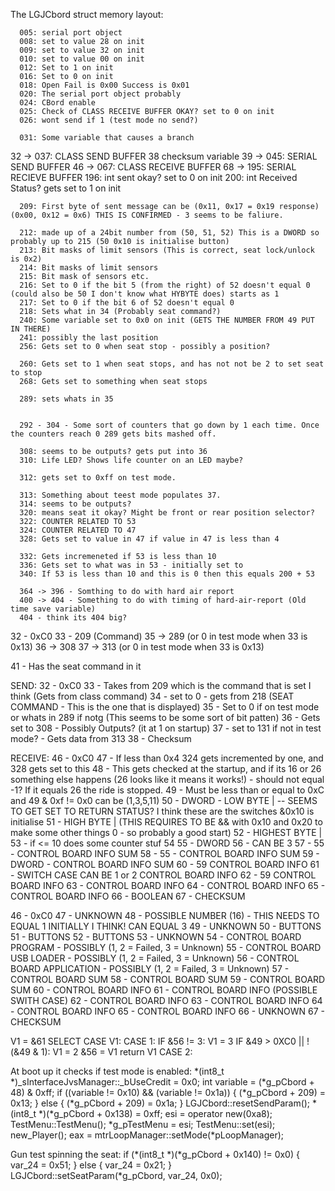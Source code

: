 The LGJCbord struct memory layout:

      005: serial port object
      008: set to value 28 on init
      009: set to value 32 on init
      010: set to value 00 on init
      012: Set to 1 on init
      016: Set to 0 on init
      018: Open Fail is 0x00 Success is 0x01
      020: The serial port object probably
      024: CBord enable
      025: Check of CLASS RECEIVE BUFFER OKAY? set to 0 on init
      026: wont send if 1 (test mode no send?)

      031: Some variable that causes a branch
32 -> 037: CLASS SEND BUFFER
38 checksum variable
39 -> 045: SERIAL SEND BUFFER
46 -> 067: CLASS RECEIVE BUFFER
68 -> 195: SERIAL RECIEVE BUFFER
      196: int sent okay? set to 0 on init
      200: int Received Status? gets set to 1 on init

      209: First byte of sent message can be (0x11, 0x17 = 0x19 response) (0x00, 0x12 = 0x6) THIS IS CONFIRMED - 3 seems to be faliure.

      212: made up of a 24bit number from (50, 51, 52) This is a DWORD so probably up to 215 (50 0x10 is initialise button)
      213: Bit masks of limit sensors (This is correct, seat lock/unlock is 0x2)
      214: Bit masks of limit sensors
      215: Bit mask of sensors etc.
      216: Set to 0 if the bit 5 (from the right) of 52 doesn't equal 0 (could also be 50 I don't know what HYBYTE does) starts as 1
      217: Set to 0 if the bit 6 of 52 doesn't equal 0
      218: Sets what in 34 (Probably seat command?)
      240: Some variable set to 0x0 on init (GETS THE NUMBER FROM 49 PUT IN THERE)
      241: possibly the last position
      256: Gets set to 0 when seat stop - possibly a position?

      260: Gets set to 1 when seat stops, and has not not be 2 to set seat to stop
      268: Gets set to something when seat stops

      289: sets whats in 35


      292 - 304 - Some sort of counters that go down by 1 each time. Once the counters reach 0 289 gets bits mashed off.

      308: seems to be outputs? gets put into 36
      310: Life LED? Shows life counter on an LED maybe?

      312: gets set to 0xff on test mode.

      313: Something about teest mode populates 37.
      314: seems to be outputs?
      320: means seat it okay? Might be front or rear position selector?
      322: COUNTER RELATED TO 53
      324: COUNTER RELATED TO 47
      328: Gets set to value in 47 if value in 47 is less than 4

      332: Gets incremeneted if 53 is less than 10
      336: Gets set to what was in 53 - initially set to
      340: If 53 is less than 10 and this is 0 then this equals 200 + 53

      364 -> 396 - Somthing to do with hard air report
      400 -> 404 - Something to do with timing of hard-air-report (Old time save variable)
      404 - think its 404 big?

32 - 0xC0
33 - 209 (Command)
35 -> 289 (or 0 in test mode when 33 is 0x13)
36 -> 308
37 -> 313 (or 0 in test mode when 33 is 0x13)

41 - Has the seat command in it

SEND:
  32 - 0xC0
  33 - Takes from 209 which is the command that is set I think (Gets from class command)
  34 - set to 0 - gets from 218 (SEAT COMMAND - This is the one that is displayed)
  35 - Set to 0 if on test mode or whats in 289 if notg (This seems to be some sort of bit patten)
  36 - Gets set to 308 - Possibly Outputs? (it at 1 on startup)
  37 - set to 131 if not in test mode? - Gets data from 313
  38 - Checksum

RECEIVE:
  46 - 0xC0
  47 - If less than 0x4 324 gets incremented by one, and 328 gets set to this
  48 - This gets checked at the startup, and if its 16 or 26 something else happens (26 looks like it means it works!) - should not equal -1? If it equals 26 the ride is stopped.
  49 - Must be less than or equal to 0xC and 49 & 0xf != 0x0 can be (1,3,5,11)
  50 - DWORD - LOW BYTE      |   -- SEEMS TO GET SET TO RETURN STATUS? I think these are the switches &0x10 is initialise
  51 - HIGH BYTE     |       (THIS REQUIRES TO BE && with 0x10 and 0x20 to make some other things 0 - so probably a good start)
  52 - HIGHEST BYTE  |
  53 - if <= 10 does some counter stuf
  54
  55 - DWORD
  56 - CAN BE 3
  57 - 55                 - CONTROL BOARD INFO SUM
  58 - 55                 - CONTROL BOARD INFO SUM
  59 - DWORD              - CONTROL BOARD INFO SUM
  60 - 59 CONTROL BOARD INFO
  61 - SWITCH CASE CAN BE 1 or 2 CONTROL BOARD INFO
  62 - 59 CONTROL BOARD INFO
  63 - CONTROL BOARD INFO
  64 - CONTROL BOARD INFO
  65 - CONTROL BOARD INFO
  66 - BOOLEAN
  67 - CHECKSUM


  46 - 0xC0
  47 - UNKNOWN
  48 - POSSIBLE NUMBER (16) - THIS NEEDS TO EQUAL 1 INITIALLY I THINK! CAN EQUAL 3
  49 - UNKNOWN
  50 - BUTTONS
  51 - BUTTONS
  52 - BUTTONS
  53 - UNKNOWN
  54 - CONTROL BOARD PROGRAM - POSSIBLY (1, 2 = Failed, 3 = Unknown)
  55 - CONTROL BOARD USB LOADER - POSSIBLY (1, 2 = Failed, 3 = Unknown)
  56 - CONTROL BOARD APPLICATION - POSSIBLY (1, 2 = Failed, 3 = Unknown)
  57 - CONTROL BOARD SUM
  58 - CONTROL BOARD SUM
  59 - CONTROL BOARD SUM
  60 - CONTROL BOARD INFO
  61 - CONTROL BOARD INFO (POSSIBLE SWITH CASE)
  62 - CONTROL BOARD INFO
  63 - CONTROL BOARD INFO
  64 - CONTROL BOARD INFO
  65 - CONTROL BOARD INFO
  66 - UNKNOWN
  67 - CHECKSUM

  V1 = &61
  SELECT CASE V1:
    CASE 1:
      IF &56 != 3:
        V1 = 3
        IF &49 > 0XC0 || !(&49 & 1):
          V1 = 2
        &56 = V1
      return V1
    CASE 2:



At boot up it checks if test mode is enabled:
        *(int8_t *)_sInterfaceJvsManager::_bUseCredit = 0x0;
        int variable = (*g_pCbord + 48) & 0xff;
        if ((variable != 0x10) && (variable != 0x1a)) {
                (*g_pCbord + 209) = 0x13;
        }
        else {
                (*g_pCbord + 209) = 0x1a;
        }
        LGJCbord::resetSendParam();
        *(int8_t *)(*g_pCbord + 0x138) = 0xff;
        esi = operator new(0xa8);
        TestMenu::TestMenu();
        *g_pTestMenu = esi;
        TestMenu::set(esi);
        new_Player();
        eax = mtrLoopManager::setMode(*pLoopManager);


Gun test spinning the seat:
if (*(int8_t *)(*g_pCbord + 0x140) != 0x0) {
          var_24 = 0x51;
  }
  else {
          var_24 = 0x21;
  }
  LGJCbord::setSeatParam(*g_pCbord, var_24, 0x0);
